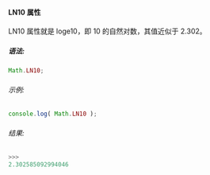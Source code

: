 #### LN10 属性

  LN10 属性就是 loge10，即 10 的自然对数，其值近似于 2.302。

##### 语法:

  ```javascript
  Math.LN10;
  ```
  
###### 示例:

  ```javascript
  console.log( Math.LN10 );
  ```

###### 结果:

  ```javascript
  >>>
  2.302585092994046
  ```
